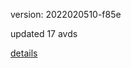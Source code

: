 version: 2022020510-f85e

updated 17 avds

[details](https://github.com/0x74f917491bfa7ebfa379/ali_avd_db/blob/master/change_log/2022/02/05/10/f85e.txt)